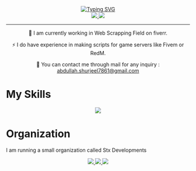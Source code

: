 <div align='center'>
<a href="https://git.io/typing-svg"><img src="https://readme-typing-svg.demolab.com?font=Fira+Code&pause=1000&width=435&lines=Hi+There+!;I+am+Muhammad+Abdullah+Shurjeel" alt="Typing SVG" /></a>
</div>

<div align = 'center'>
<a href="https://www.linkedin.com/in/muhammad-abdullah-shurjeel-85410b329/"><img src="https://img.shields.io/badge/Linkedin-blue?style=for-the-badge&logo=linkedin"/> </a>
<a href="https://www.fiverr.com/adbullahsh?up_rollout=true"><img src="https://img.shields.io/badge/Fiverr-00BF40?style=for-the-badge&logo=fiverr&logoColor=black"/> </a>

</div>

<hr>
<div align="center">
🔭 I am currently working in Web Scrapping Field on fiverr.


⚡ I do have experience in making scripts for game servers like Fivem or RedM.

💬 You can contact me through mail for any inquiry : abdullah.shurjeel7861@gmail.com

</div>

# My Skills
<div align='center'>
<img src="https://skillicons.dev/icons?i=git,c,cpp,lua,py,pycharm,mysql" />
</div>

# Organization

I am running a small organization called Stx Developments
<div align='center'>
<a href="https://github.com/Stx-Development"><img src="https://img.shields.io/badge/Github-white?style=for-the-badge&logo=github&logoColor=black"/> </a>
<a href="https://stxlabs.tebex.io"><img src="https://img.shields.io/badge/Tebex-white?style=for-the-badge&logo=tebex&color=black"/> </a>
<a href="https://discord.gg/fPjSxEHFMt"><img src="https://img.shields.io/badge/Discord-blue?style=for-the-badge&logo=discord&color=grey"/> </a>
</div>


